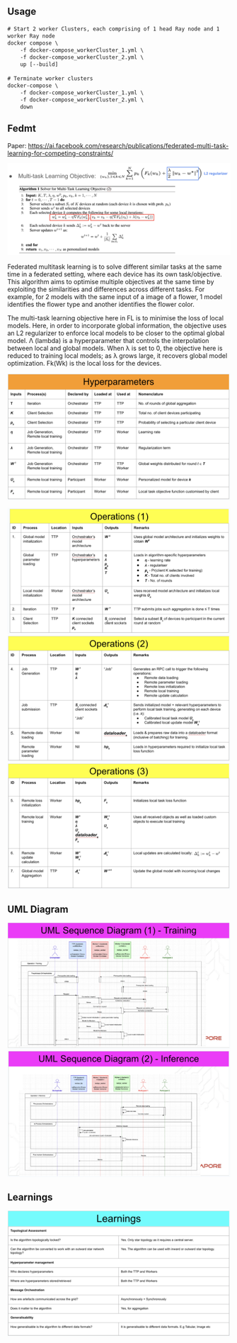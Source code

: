 ## Usage
```
# Start 2 worker Clusters, each comprising of 1 head Ray node and 1 worker Ray node 
docker compose \
    -f docker-compose_workerCluster_1.yml \
    -f docker-compose_workerCluster_2.yml \
    up [--build]

# Terminate worker clusters
docker-compose \
    -f docker-compose_workerCluster_1.yml \
    -f docker-compose_workerCluster_2.yml \
    down
```

## Fedmt 

Paper: https://ai.facebook.com/research/publications/federated-multi-task-learning-for-competing-constraints/

![objective](images/objective.png)

Federated multitask learning is to solve different similar tasks at the same time in a federated setting, where each device has its own task/objective. This algorithm aims to optimise multiple objectives at the same time by exploiting the similarities and differences across different tasks. For example, for 2 models with the same input of a image of a flower, 1 model identifies the flower type and another identifies the flower color. 

The multi-task learning objective here in FL is to minimise the loss of local models. Here, in order to incorporate global information, the objective uses an L2 regularizer to enforce local models to be closer to the optimal global model. Λ (lambda) is a hyperparameter that controls the interpolation between local and global models. When λ is set to 0, the objective here is reduced to training local models; as λ grows large, it recovers global model optimization. Fk(Wk) is the local loss for the devices.

![hyperp](images/hyperp.png)

![op1](images/op1.png)
![op2](images/op2.png)
![op3](images/op3.png)

## UML Diagram
![uml1](images/uml1.png)
![uml2](images/uml2.png)

## Learnings 
![learnings](images/learnings.png)
